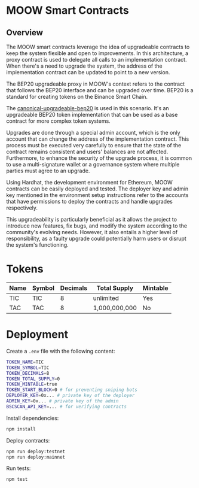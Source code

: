 # MOOW Smart Contracts

## Overview

The MOOW smart contracts leverage the idea of upgradeable contracts to keep the system flexible and open to improvements. In this architecture, a proxy contract is used to delegate all calls to an implementation contract. When there's a need to upgrade the system, the address of the implementation contract can be updated to point to a new version.

The BEP20 upgradeable proxy in MOOW's context refers to the contract that follows the BEP20 interface and can be upgraded over time. BEP20 is a standard for creating tokens on the Binance Smart Chain. 

The [canonical-upgradeable-bep20](https://github.com/bnb-chain/canonical-upgradeable-bep20) is used in this scenario. It's an upgradeable BEP20 token implementation that can be used as a base contract for more complex token systems.

Upgrades are done through a special admin account, which is the only account that can change the address of the implementation contract. This process must be executed very carefully to ensure that the state of the contract remains consistent and users' balances are not affected. Furthermore, to enhance the security of the upgrade process, it is common to use a multi-signature wallet or a governance system where multiple parties must agree to an upgrade.

Using Hardhat, the development environment for Ethereum, MOOW contracts can be easily deployed and tested. The deployer key and admin key mentioned in the environment setup instructions refer to the accounts that have permissions to deploy the contracts and handle upgrades respectively.

This upgradeability is particularly beneficial as it allows the project to introduce new features, fix bugs, and modify the system according to the community's evolving needs. However, it also entails a higher level of responsibility, as a faulty upgrade could potentially harm users or disrupt the system's functioning.

# Tokens

| Name | Symbol | Decimals | Total Supply   | Mintable |
| ---- | ------ | -------- | -------------- | -------- |
| TIC  | TIC    | 8        | unlimited      | Yes      |
| TAC  | TAC    | 8        | 1,000,000,000  | No       |

# Deployment

Create a `.env` file with the following content:

```bash
TOKEN_NAME=TIC
TOKEN_SYMBOL=TIC
TOKEN_DECIMALS=8
TOKEN_TOTAL_SUPPLY=0
TOKEN_MINTABLE=true
TOKEN_START_BLOCK=0 # for preventing sniping bots
DEPLOYER_KEY=0x... # private key of the deployer
ADMIN_KEY=0x... # private key of the admin
BSCSCAN_API_KEY=... # for verifying contracts
```

Install dependencies:

```bash
npm install
```

Deploy contracts:

```bash
npm run deploy:testnet
npm run deploy:mainnet
```

Run tests:

```bash
npm test
```
